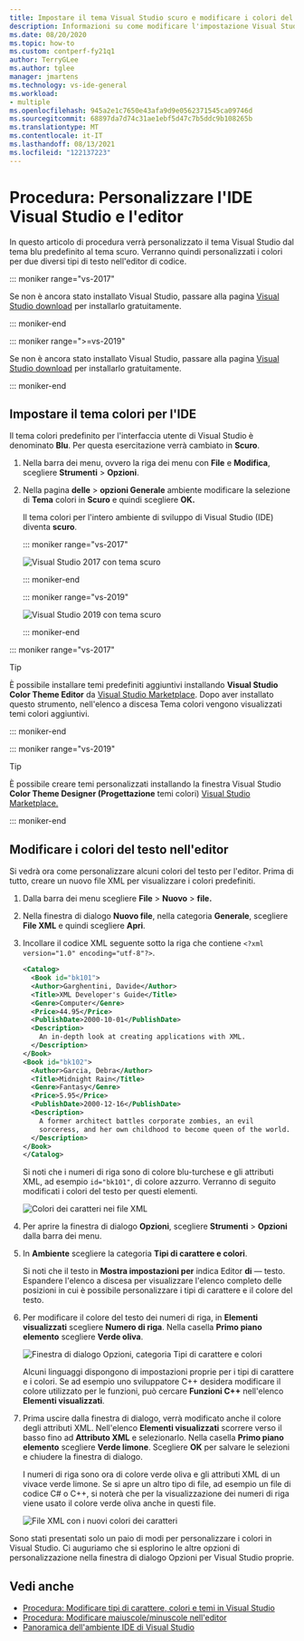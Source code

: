```yaml
---
title: Impostare il tema Visual Studio scuro e modificare i colori del testo
description: Informazioni su come modificare l'impostazione Visual Studio tema colori in modalità scura e modificare i colori dei caratteri nell'editor di codice.
ms.date: 08/20/2020
ms.topic: how-to
ms.custom: contperf-fy21q1
author: TerryGLee
ms.author: tglee
manager: jmartens
ms.technology: vs-ide-general
ms.workload:
- multiple
ms.openlocfilehash: 945a2e1c7650e43afa9d9e0562371545ca09746d
ms.sourcegitcommit: 68897da7d74c31ae1ebf5d47c7b5ddc9b108265b
ms.translationtype: MT
ms.contentlocale: it-IT
ms.lasthandoff: 08/13/2021
ms.locfileid: "122137223"
---
```

# <a name="how-to-personalize-the-visual-studio-ide-and-the-editor"></a>Procedura: Personalizzare l'IDE Visual Studio e l'editor

In questo articolo di procedura verrà personalizzato il tema Visual Studio dal tema blu predefinito al tema scuro. Verranno quindi personalizzati i colori per due diversi tipi di testo nell'editor di codice.

::: moniker range="vs-2017"

Se non è ancora stato installato Visual Studio, passare alla pagina [Visual Studio download](https://visualstudio.microsoft.com/vs/older-downloads/?utm_medium=microsoft&utm_source=docs.microsoft.com&utm_campaign=vs+2017+download) per installarlo gratuitamente.

::: moniker-end

::: moniker range=">=vs-2019"

Se non è ancora stato installato Visual Studio, passare alla pagina [Visual Studio download](https://visualstudio.microsoft.com/downloads) per installarlo gratuitamente.

::: moniker-end

## <a name="set-the-color-theme-for-the-ide"></a>Impostare il tema colori per l'IDE

Il tema colori predefinito per l'interfaccia utente di Visual Studio è denominato **Blu**. Per questa esercitazione verrà cambiato in **Scuro**.

1. Nella barra dei menu, ovvero la riga dei menu con **File** e **Modifica**, scegliere **Strumenti** > **Opzioni**.

1. Nella pagina **delle**  >  **opzioni Generale** ambiente modificare la selezione di **Tema** colori in **Scuro** e quindi scegliere **OK.**

   Il tema colori per l'intero ambiente di sviluppo di Visual Studio (IDE) diventa **scuro**.

   ::: moniker range="vs-2017"

   ![Visual Studio 2017 con tema scuro](media/quickstart-personalize-dark-theme.png)

   ::: moniker-end

   ::: moniker range="vs-2019"

   ![Visual Studio 2019 con tema scuro](media/vs-2019/dark-theme.png)

   ::: moniker-end

::: moniker range="vs-2017"

> [!TIP]
> È possibile installare temi predefiniti aggiuntivi installando **Visual Studio Color Theme Editor** da [Visual Studio Marketplace](https://marketplace.visualstudio.com/items?itemName=VisualStudioPlatformTeam.VisualStudio2017ColorThemeEditor). Dopo aver installato questo strumento, nell'elenco a discesa Tema colori vengono visualizzati temi colori aggiuntivi. 

::: moniker-end

::: moniker range="vs-2019"

> [!TIP]
> È possibile creare temi personalizzati installando la finestra Visual Studio **Color Theme Designer (Progettazione** temi colori) [Visual Studio Marketplace.](https://marketplace.visualstudio.com/items?itemName=ms-madsk.ColorThemeDesigner)

::: moniker-end

## <a name="change-text-colors-in-the-editor"></a>Modificare i colori del testo nell'editor

Si vedrà ora come personalizzare alcuni colori del testo per l'editor. Prima di tutto, creare un nuovo file XML per visualizzare i colori predefiniti.

1. Dalla barra dei menu scegliere **File**  >  **Nuovo**  >  **file.**

1. Nella finestra di dialogo **Nuovo file**, nella categoria **Generale**, scegliere **File XML** e quindi scegliere **Apri**.

1. Incollare il codice XML seguente sotto la riga che contiene `<?xml version="1.0" encoding="utf-8"?>`.

   ```xml
   <Catalog>
     <Book id="bk101">
     <Author>Garghentini, Davide</Author>
     <Title>XML Developer's Guide</Title>
     <Genre>Computer</Genre>
     <Price>44.95</Price>
     <PublishDate>2000-10-01</PublishDate>
     <Description>
       An in-depth look at creating applications with XML.
     </Description>
   </Book>
   <Book id="bk102">
     <Author>Garcia, Debra</Author>
     <Title>Midnight Rain</Title>
     <Genre>Fantasy</Genre>
     <Price>5.95</Price>
     <PublishDate>2000-12-16</PublishDate>
     <Description>
       A former architect battles corporate zombies, an evil
       sorceress, and her own childhood to become queen of the world.
     </Description>
   </Book>
   </Catalog>
   ```

   Si noti che i numeri di riga sono di colore blu-turchese e gli attributi XML, ad esempio `id="bk101"`, di colore azzurro. Verranno di seguito modificati i colori del testo per questi elementi.

   ![Colori dei caratteri nei file XML](media/quickstart-personalize-xml-file.png)

1. Per aprire la finestra di dialogo **Opzioni**, scegliere **Strumenti** > **Opzioni** dalla barra dei menu.

1. In **Ambiente** scegliere la categoria **Tipi di carattere e colori**.

   Si noti che il testo in **Mostra impostazioni per** indica Editor **di** &mdash; testo. Espandere l'elenco a discesa per visualizzare l'elenco completo delle posizioni in cui è possibile personalizzare i tipi di carattere e il colore del testo.

1. Per modificare il colore del testo dei numeri di riga, in **Elementi visualizzati** scegliere **Numero di riga**. Nella casella **Primo piano elemento** scegliere **Verde oliva**.

   ![Finestra di dialogo Opzioni, categoria Tipi di carattere e colori](media/quickstart-personalize-line-number-color.png)

   Alcuni linguaggi dispongono di impostazioni proprie per i tipi di carattere e i colori. Se ad esempio uno sviluppatore C++ desidera modificare il colore utilizzato per le funzioni, può cercare **Funzioni C++** nell'elenco **Elementi visualizzati**.

1. Prima uscire dalla finestra di dialogo, verrà modificato anche il colore degli attributi XML. Nell'elenco **Elementi visualizzati** scorrere verso il basso fino ad **Attributo XML** e selezionarlo. Nella casella **Primo piano elemento** scegliere **Verde limone**. Scegliere **OK** per salvare le selezioni e chiudere la finestra di dialogo.

   I numeri di riga sono ora di colore verde oliva e gli attributi XML di un vivace verde limone. Se si apre un altro tipo di file, ad esempio un file di codice C# o C++, si noterà che per la visualizzazione dei numeri di riga viene usato il colore verde oliva anche in questi file.

   ![File XML con i nuovi colori dei caratteri](media/quickstart-personalize-xml-file-new-colors.png)

Sono stati presentati solo un paio di modi per personalizzare i colori in Visual Studio. Ci auguriamo che si esplorino [](../ide/reference/fonts-and-colors-environment-options-dialog-box.md) le altre opzioni di personalizzazione nella finestra di dialogo Opzioni per Visual Studio proprie.

## <a name="see-also"></a>Vedi anche

- [Procedura: Modificare tipi di carattere, colori e temi in Visual Studio](../ide/how-to-change-fonts-and-colors-in-visual-studio.md)
- [Procedura: Modificare maiuscole/minuscole nell'editor](../ide/how-to-change-text-case-in-the-editor.md)
- [Panoramica dell'ambiente IDE di Visual Studio](../get-started/visual-studio-ide.md)
